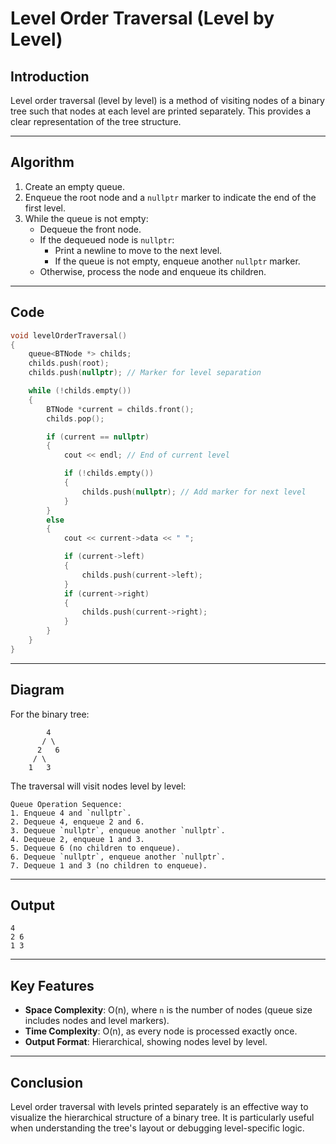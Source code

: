 # Level Order Traversal (Level by Level)

## Introduction
Level order traversal (level by level) is a method of visiting nodes of a binary tree such that nodes at each level are printed separately. This provides a clear representation of the tree structure.

---

## Algorithm
1. Create an empty queue.
2. Enqueue the root node and a `nullptr` marker to indicate the end of the first level.
3. While the queue is not empty:
    - Dequeue the front node.
    - If the dequeued node is `nullptr`:
        - Print a newline to move to the next level.
        - If the queue is not empty, enqueue another `nullptr` marker.
    - Otherwise, process the node and enqueue its children.

---

## Code
```cpp
void levelOrderTraversal()
{
    queue<BTNode *> childs;
    childs.push(root);
    childs.push(nullptr); // Marker for level separation

    while (!childs.empty())
    {
        BTNode *current = childs.front();
        childs.pop();

        if (current == nullptr)
        {
            cout << endl; // End of current level

            if (!childs.empty())
            {
                childs.push(nullptr); // Add marker for next level
            }
        }
        else
        {
            cout << current->data << " ";

            if (current->left)
            {
                childs.push(current->left);
            }
            if (current->right)
            {
                childs.push(current->right);
            }
        }
    }
}
```

---

## Diagram
For the binary tree:
```
        4
       / \
      2   6
     / \
    1   3
```
The traversal will visit nodes level by level:
```
Queue Operation Sequence:
1. Enqueue 4 and `nullptr`.
2. Dequeue 4, enqueue 2 and 6.
3. Dequeue `nullptr`, enqueue another `nullptr`.
4. Dequeue 2, enqueue 1 and 3.
5. Dequeue 6 (no children to enqueue).
6. Dequeue `nullptr`, enqueue another `nullptr`.
7. Dequeue 1 and 3 (no children to enqueue).
```

---

## Output
```
4
2 6
1 3
```

---

## Key Features
- **Space Complexity**: O(n), where `n` is the number of nodes (queue size includes nodes and level markers).
- **Time Complexity**: O(n), as every node is processed exactly once.
- **Output Format**: Hierarchical, showing nodes level by level.

---

## Conclusion
Level order traversal with levels printed separately is an effective way to visualize the hierarchical structure of a binary tree. It is particularly useful when understanding the tree's layout or debugging level-specific logic.
